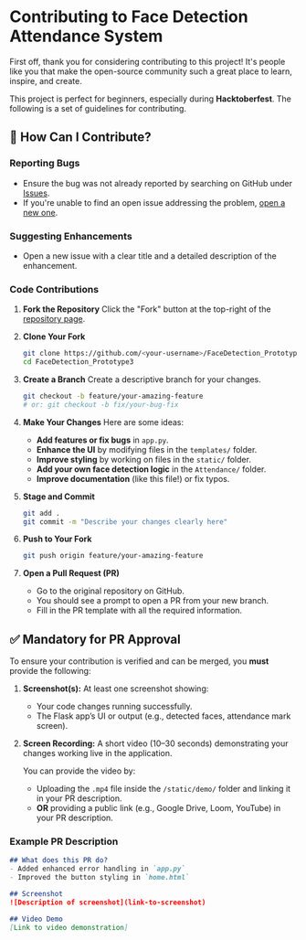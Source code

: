 # Contributing to Face Detection Attendance System

First off, thank you for considering contributing to this project! It's people like you that make the open-source community such a great place to learn, inspire, and create.

This project is perfect for beginners, especially during **Hacktoberfest**. The following is a set of guidelines for contributing.

## 🎯 How Can I Contribute?

### Reporting Bugs
- Ensure the bug was not already reported by searching on GitHub under [Issues](https://github.com/yesiamrajeev/FaceDetection_Prototype3/issues).
- If you're unable to find an open issue addressing the problem, [open a new one](https://github.com/yesiamrajeev/FaceDetection_Prototype3/issues/new).

### Suggesting Enhancements
- Open a new issue with a clear title and a detailed description of the enhancement.

### Code Contributions
1.  **Fork the Repository**
    Click the "Fork" button at the top-right of the [repository page](https://github.com/yesiamrajeev/FaceDetection_Prototype3).

2.  **Clone Your Fork**
    ```bash
    git clone https://github.com/<your-username>/FaceDetection_Prototype3.git
    cd FaceDetection_Prototype3
    ```

3.  **Create a Branch**
    Create a descriptive branch for your changes.
    ```bash
    git checkout -b feature/your-amazing-feature
    # or: git checkout -b fix/your-bug-fix
    ```

4.  **Make Your Changes**
    Here are some ideas:
    - **Add features or fix bugs** in `app.py`.
    - **Enhance the UI** by modifying files in the `templates/` folder.
    - **Improve styling** by working on files in the `static/` folder.
    - **Add your own face detection logic** in the `Attendance/` folder.
    - **Improve documentation** (like this file!) or fix typos.

5.  **Stage and Commit**
    ```bash
    git add .
    git commit -m "Describe your changes clearly here"
    ```

6.  **Push to Your Fork**
    ```bash
    git push origin feature/your-amazing-feature
    ```

7.  **Open a Pull Request (PR)**
    - Go to the original repository on GitHub.
    - You should see a prompt to open a PR from your new branch.
    - Fill in the PR template with all the required information.

## ✅ Mandatory for PR Approval

To ensure your contribution is verified and can be merged, you **must** provide the following:

1.  **Screenshot(s):** At least one screenshot showing:
    - Your code changes running successfully.
    - The Flask app’s UI or output (e.g., detected faces, attendance mark screen).

2.  **Screen Recording:** A short video (10–30 seconds) demonstrating your changes working live in the application.

    You can provide the video by:
    - Uploading the `.mp4` file inside the `/static/demo/` folder and linking it in your PR description.
    - **OR** providing a public link (e.g., Google Drive, Loom, YouTube) in your PR description.

### Example PR Description

```markdown
## What does this PR do?
- Added enhanced error handling in `app.py`
- Improved the button styling in `home.html`

## Screenshot
![Description of screenshot](link-to-screenshot)

## Video Demo
[Link to video demonstration]